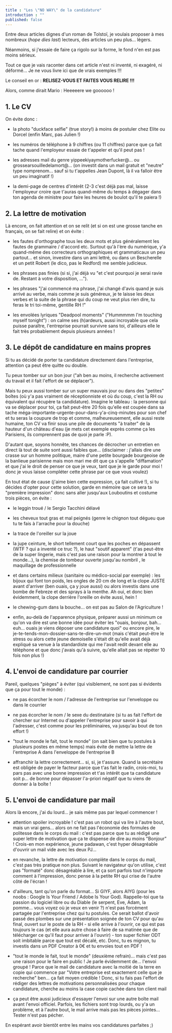 ```yaml
---
title : "Les \"NO WAY\" de la candidature"
introduction : ""
published: false
---
```


Entre deux articles dignes d'un roman de Tolstoï, je voulais proposer à mes nombreux (<i lang="en">hope dies last</i>) lecteurs, des articles un peu plus... légers.

Néanmoins, si j'essaie de faire ça rigolo sur la forme, le fond n'en est pas moins sérieux.

Tout ce que je vais raconter dans cet article n'est ni inventé, ni exagéré, ni déformé... Je ne vous livre ici que de vrais exemples !!!

Le conseil en or : **RELISEZ-VOUS ET FAITES VOUS RELIRE !!!**

Alors, comme dirait Mario : Heeeeere we goooooo !

## 1. Le CV

On évite donc :
- la photo "duckface selfie" (true story!) à moins de postuler chez Elite ou Dorcel (enfin Marc, pas Julien !)

- les numéros de téléphone à 9 chiffres (ou 11 chiffres) parce que ça fait tache quand l'employeur essaie de t'appeler et qu'il peut pas !

- les adresses mail du genre yippeekiyaymotherfucker@... ou grossearsouilledelamort@... (on investit dans un mail gratuit et "neutre" type nomprenom... sauf si tu t'appelles Jean Dupont, là il va falloir être un peu imaginatif !)

- la demi-page de centres d'intérêt (2-3 c'est déjà pas mal, laisse l'employeur croire que t'auras quand-même du temps à dégager dans ton agenda de ministre pour faire les heures de boulot qu'il te paiera !)


## 2. La lettre de motivation

Là encore, on fait attention et on se relit (et si on est une grosse tanche en français, on se fait relire) et on évite :

- les fautes d'orthographe tous les deux mots et plus généralement les fautes de grammaire / d'accord etc. Surtout qu'à l'ère du numérique, y'a quand-même des correcteurs orthographiques et grammaticaux un peu partout... et sinon, investire dans un ami lettré, ou dans un Bescherelle et un petit Robert (le dico, pas le Redford) me semble judicieux.

- les phrases pas finies (si si, j'ai déjà vu "et c'est pourquoi je serai ravie de. Restant à votre disposition, ...").

- les phrases "j'ai commencé ma phrase, j'ai changé d'avis quand je suis arrivé au verbe, mais comme je suis généreux, je te laisse les deux verbes et la suite de la phrase qui du coup ne veut plus rien dire, tu feras le tri toi-même, gentille RH !"

- les envolées lyriques "Deadpool moments" ("Hummmmm I'm touching myself tonight") : on calme ses (h)ardeurs, aussi incroyable que cela puisse paraître, l'entreprise pourrait survivre sans toi, d'ailleurs elle le fait très probablement depuis plusieurs années !

## 3. Le dépôt de candidature en mains propres

Si tu as décidé de porter ta candidature directement dans l'entreprise, attention ça peut être quitte ou double.

Tu peux tomber sur un bon jour ("ah ben au moins, il recherche activement du travail et il fait l'effort de se déplacer").

Mais tu peux aussi tomber sur un super mauvais jour ou dans des "petites" boîtes (où y'a pas vraiment de réceptionniste et où du coup, c'est la RH ou équivalent qui récupère ta candidature). Imagine le tableau : la personne qui va se déplacer pour toi, ça fait peut-être 20 fois qu'elle est coupée dans sa tache méga-importante-urgente-pour-dans-y'a-cinq-minutes pour son chef et tu seras la coupure de trop et comme, malheureusement, elle aussi reste humaine, ton CV va finir sous une pile de documents "à traiter" de la hauteur d'un château d'eau (je mets cet exemple exprès comme ça les Parisiens, ils comprennent pas de quoi je parle :P).

D'autant que, soyons honnête, tes chances de décrocher un entretien en direct là tout de suite sont aussi faibles que... (disclaimer : j'allais dire une crasse sur un homme politique, maire d'une petite bourgade bourgeoise de la banlieue parisienne mais mon mari me dit que ça s'appelle "diffamation" et que j'ai le droit de penser ce que je veux, tant que je le garde pour moi ! donc je vous laisse compléter cette phrase par ce que vous voulez)

En tout état de cause (j'aime bien cette expression, ça fait cultivé !), si tu décides d'opter pour cette solution, garde en mémoire que ce sera ta "première impression" donc sans aller jusqu'aux Louboutins et costume trois pièces, on évite :

- le leggin troué / le Sergio Tacchini délavé

- les cheveux tout gras et mal peignés (genre le chignon tout dégueu que tu te fais à l'arrache pour la douche)

- la trace de l'oreiller sur la joue

- la jupe ceinture, le short tellement court que les poches en dépassent (WTF ? qui a inventé ce truc ?), le haut "soutif apparent" (t'as peut-être de la super lingerie, mais c'est pas une raison pour la montrer à tout le monde...), la chemise de tombeur ouverte jusqu'au nombril , le maquillage de professionnelle

- et dans certains milieux (sanitaire ou médico-social par exemple) : les bijoux qui font ton poids, les ongles de 20 cm de long et la clope JUSTE avant d'arriver (ben ouais, ça y joue aussi) ou alors investis dans une bombe de Febreze et des sprays à la menthe. Ah oui, et donc bien évidemment, la clope derrière l'oreille on évite aussi, hein !

-  le chewing-gum dans la bouche... on est pas au Salon de l'Agriculture !

- enfin, au-delà de l'apparence physique, préparer aussi un minimum ce qu'on va dire est une bonne idée pour éviter les "ouais, bonjour, bah... euh... ouais je viens déposer une candidature quoi" ou encore pire, le je-te-tends-mon-dossier-sans-te-dire-un-mot (mais c'était peut-être le stress ou alors cette jeune demoiselle s'était dit qu'elle avait déjà expliqué sa venue à la standardiste qui me l'avait redit devant elle au téléphone et que donc j'avais qu'à suivre, qu'elle allait pas se répéter 10 fois non plus !)

## 4. L'envoi de candidature par courrier

Pareil, quelques "pièges" à éviter (qui visiblement, ne sont pas si évidents que ça pour tout le monde) :

- ne pas écorcher le nom / l'adresse de l'entreprise sur l'enveloppe ou dans le courrier

- ne pas écorcher le nom / le sexe du destinataire (si tu as fait l'effort de chercher sur Internet ou d'appeler l'entreprise pour savoir à qui l'adresser, c'est comme pour les préliminaires, va jusqu'au bout de ton effort !)

- "tout le monde le fait, tout le monde" (on sait bien que tu postules à plusieurs postes en même temps) mais évite de mettre la lettre de l'entreprise A dans l'enveloppe de l'entreprise B

- affranchir la lettre correctement... si, si, je t'assure. Quand la secrétaire est obligée de payer le facteur parce que t'as fait le radin, crois-moi, tu pars pas avec une bonne impression et t'as intérêt que ta candidature soit p... de bonne pour dépasser l'a-priori négatif que tu viens de donner à la boîte !


## 5. L'envoi de candidature par mail

Alors là encore, j'ai du lourd... je sais même pas par lequel commencer !

- attention spoiler incroyable ! c'est pas un robot qui va lire à l'autre bout, mais un vrai gens... alors on ne fait pas l'économie des formules de politesse dans le corps du mail : c'est pas parce que tu as rédigé une super lettre de motivation que ça te dispense de dire au moins "Bonjour" ! Crois-en mon expérience, jeune padawan, c'est hyper désagréable d'ouvrir un mail vide avec les deux PJ...

- en revanche, la lettre de motivation complète dans le corps du mail, c'est pas très pratique non plus. Suivant le navigateur qu'on utilise, c'est pas "formaté" donc désagréable à lire, et ça sort parfois tout n'importe comment à l'impression, donc pense à la petite RH qui crise de l'autre côté de l'écran !

- d'ailleurs, tant qu'on parle du format... Si GIYF, alors AIYG (pour les noobs : Google Is Your Friend / Adobe Is Your God). Rappelle-toi que ta passion du logiciel libre ou du Diable (le serpent, Eve, Adam, la pomme... vous voyez où je veux en venir ?) n'est pas forcément partagée par l'entreprise chez qui tu postules. Ce serait ballot d'avoir passé des plombes sur une présentation soignée de ton CV pour qu'au final, ouvert sur le poste de la RH - si elle arrive à l'ouvrir, ce qui est pas toujours le cas (et elle aura autre chose à faire de sa matinée que de télécharger ce qu'il faut pour arriver à l'ouvrir) - ton super fichier ODT soit imbitable parce que tout est décalé, etc. Donc, tu es mignon, tu investis dans un PDF Creator à 0€ et tu envoies tout en PDF !

- "tout le monde le fait, tout le monde" (deuxième refrain)... mais c'est pas une raison pour le faire en public ! Je parle évidemment de... l'envoi groupé ! Parce que le mail de candidature avec la moitié de la terre en copie qui commence par "Votre entreprise est exactement celle que je recherche" ben... ça fait moyen crédible ! Donc, si tu fais pas l'effort de rédiger des lettres de motivations personnalisées pour chaque candidature, cherche au moins la case copie cachée dans ton client mail

- ça peut être aussi judicieux d'essayer l'envoi sur une autre boîte mail avant l'envoi officiel. Parfois, les fichiers sont trop lourds, ou y'a un problème, et à l'autre bout, le mail arrive mais pas les pièces jointes... Tester n'est pas pécher.

En espérant avoir bientôt entre les mains vos candidatures parfaites ;)
